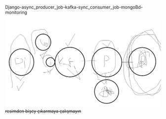 Django-async_producer_job-kafka-sync_consumer_job-mongoBd-monitoring


![resim](https://github.com/BilalAlpaslan/django-kafka-docker/blob/master/DevOps.png)
<s>resimden bişey çıkarmaya çalışmayın</s>
